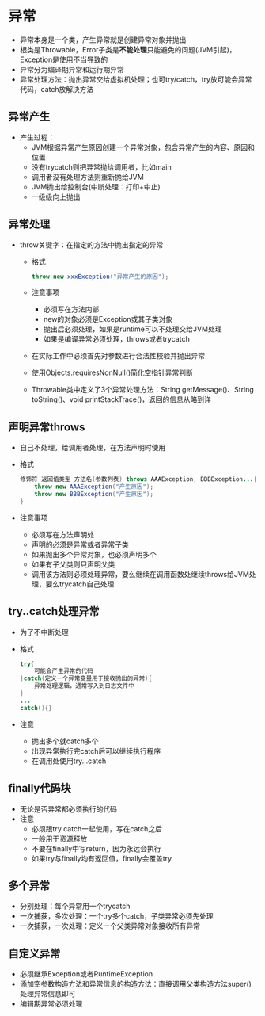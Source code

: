 # 异常

- 异常本身是一个类，产生异常就是创建异常对象并抛出
- 根类是Throwable，Error子类是**不能处理**只能避免的问题(JVM引起)，Exception是使用不当导致的
- 异常分为编译期异常和运行期异常
- 异常处理方法：抛出异常交给虚拟机处理；也可try/catch，try放可能会异常代码，catch放解决方法



## 异常产生

- 产生过程：
  - JVM根据异常产生原因创建一个异常对象，包含异常产生的内容、原因和位置
  - 没有trycatch则把异常抛给调用者，比如main
  - 调用者没有处理方法则重新抛给JVM
  - JVM抛出给控制台(中断处理：打印+中止)
  - 一级级向上抛出



## 异常处理

- throw关键字：在指定的方法中抛出指定的异常

  - 格式

    ```java
    throw new xxxException("异常产生的原因");
    ```

  - 注意事项

    - 必须写在方法内部
    - new的对象必须是Exception或其子类对象
    - 抛出后必须处理，如果是runtime可以不处理交给JVM处理
    - 如果是编译异常必须处理，throws或者trycatch

  - 在实际工作中必须首先对参数进行合法性校验并抛出异常

  - 使用Objects.requiresNonNull()简化空指针异常判断

  - Throwable类中定义了3个异常处理方法：String getMessage()、String toString()、void printStackTrace()，返回的信息从略到详



## 声明异常throws

- 自己不处理，给调用者处理，在方法声明时使用

- 格式

  ```java
  修饰符 返回值类型 方法名(参数列表) throws AAAException, BBBException...{
      throw new AAAException("产生原因");
      throw new BBBException("产生原因");
  }
  ```

- 注意事项

  - 必须写在方法声明处
  - 声明的必须是异常或者异常子类
  - 如果抛出多个异常对象，也必须声明多个
  - 如果有子父类则只声明父类
  - 调用该方法则必须处理异常，要么继续在调用函数处继续throws给JVM处理，要么trycatch自己处理



## try..catch处理异常

- 为了不中断处理

- 格式

  ```java
  try{
      可能会产生异常的代码
  }catch(定义一个异常变量用于接收抛出的异常){
      异常处理逻辑，通常写入到日志文件中
  }
  ...
  catch(){}
  ```

- 注意

  - 抛出多个就catch多个
  - 出现异常执行完catch后可以继续执行程序
  - 在调用处使用try...catch



## finally代码块

- 无论是否异常都必须执行的代码
- 注意
  - 必须跟try catch一起使用，写在catch之后
  - 一般用于资源释放
  - 不要在finally中写return，因为永远会执行
  - 如果try与finally均有返回值，finally会覆盖try



## 多个异常

- 分别处理：每个异常用一个trycatch
- 一次捕获，多次处理：一个try多个catch，子类异常必须先处理
- 一次捕获，一次处理：定义一个父类异常对象接收所有异常



## 自定义异常

- 必须继承Exception或者RuntimeException
- 添加空参数构造方法和异常信息的构造方法：直接调用父类构造方法super()处理异常信息即可
- 编辑期异常必须处理